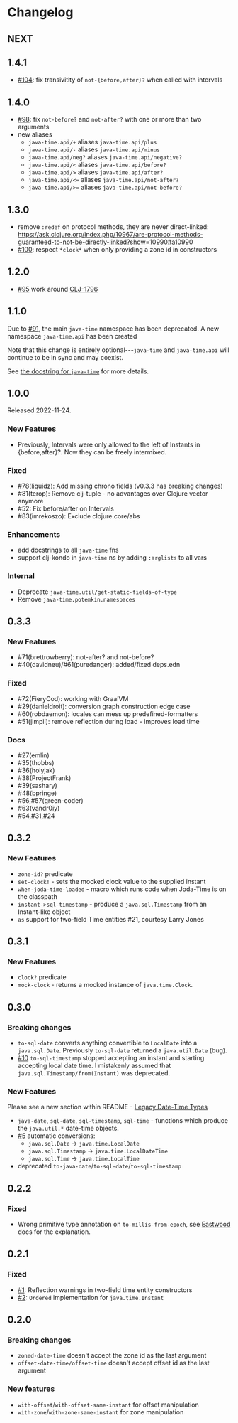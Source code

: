 # Changelog

## NEXT

## 1.4.1

- [#104](https://github.com/dm3/clojure.java-time/issues/104): fix transivitity of `not-{before,after}?` when called with intervals

## 1.4.0

- [#98](https://github.com/dm3/clojure.java-time/issues/98): fix `not-before?` and `not-after?` with one or more than two arguments
- new aliases
  - `java-time.api/+` aliases `java-time.api/plus`
  - `java-time.api/-` aliases `java-time.api/minus`
  - `java-time.api/neg?` aliases `java-time.api/negative?`
  - `java-time.api/<` aliases `java-time.api/before?`
  - `java-time.api/>` aliases `java-time.api/after?`
  - `java-time.api/<=` aliases `java-time.api/not-after?`
  - `java-time.api/>=` aliases `java-time.api/not-before?`

## 1.3.0

- remove `:redef` on protocol methods, they are never direct-linked: https://ask.clojure.org/index.php/10967/are-protocol-methods-guaranteed-to-not-be-directly-linked?show=10990#a10990
- [#100](https://github.com/dm3/clojure.java-time/issues/100): respect `*clock*` when only providing a zone id in constructors

## 1.2.0

- [#95](https://github.com/dm3/clojure.java-time/issues/95) work around [CLJ-1796](https://clojure.atlassian.net/browse/CLJ-1796)

## 1.1.0

Due to [#91](https://github.com/dm3/clojure.java-time/issues/91), the main `java-time`
namespace has been deprecated. A new namespace `java-time.api` has been created

Note that this change is entirely optional---`java-time` and `java-time.api` will continue to be in sync and may coexist.

See [the docstring for `java-time`](https://dm3.github.io/clojure.java-time/java-time.html) for more details.

## 1.0.0

Released 2022-11-24.

### New Features

* Previously, Intervals were only allowed to the left of Instants in {before,after}?. Now they can be freely intermixed.

### Fixed

* #78(liquidz): Add missing chrono fields (v0.3.3 has breaking changes)
* #81(terop): Remove clj-tuple - no advantages over Clojure vector anymore
* #52: Fix before/after on Intervals
* #83(imrekoszo): Exclude clojure.core/abs

### Enhancements
* add docstrings to all `java-time` fns
* support clj-kondo in `java-time` ns by adding `:arglists` to all vars

### Internal
* Deprecate `java-time.util/get-static-fields-of-type`
* Remove `java-time.potemkin.namespaces`

## 0.3.3

### New Features

* #71(brettrowberry): not-after? and not-before?
* #40(davidneu)/#61(puredanger): added/fixed deps.edn

### Fixed

* #72(FieryCod): working with GraalVM
* #29(danieldroit): conversion graph construction edge case
* #60(robdaemon): locales can mess up predefined-formatters
* #51(jimpil): remove reflection during load - improves load time

### Docs

* #27(emlin)
* #35(thobbs)
* #36(holyjak)
* #38(ProjectFrank)
* #39(sashary)
* #48(bpringe)
* #56,#57(green-coder)
* #63(vandr0iy)
* #54,#31,#24

## 0.3.2

### New Features

* `zone-id?` predicate
* `set-clock!` - sets the mocked clock value to the supplied instant
* `when-joda-time-loaded` - macro which runs code when Joda-Time is on the classpath
* `instant->sql-timestamp` - produce a `java.sql.Timestamp` from an Instant-like object
* `as` support for two-field Time entities #21, courtesy Larry Jones

## 0.3.1

### New Features

* `clock?` predicate
* `mock-clock` - returns a mocked instance of `java.time.Clock`.

## 0.3.0

### Breaking changes

* `to-sql-date` converts anything convertible to `LocalDate` into a `java.sql.Date`.
  Previously `to-sql-date` returned a `java.util.Date` (bug).
* [#10](https://github.com/dm3/clojure.java-time/issues/10) `to-sql-timestamp`
  stopped accepting an instant and starting accepting local date time. I
  mistakenly assumed that `java.sql.Timestamp/from(Instant)` was deprecated.

### New Features

Please see a new section within README - [Legacy Date-Time
Types](https://github.com/dm3/clojure.java-time#legacy-date-time-types)

* `java-date`, `sql-date`, `sql-timestamp`, `sql-time` - functions which
  produce the `java.util.*` date-time objects.
* [#5](https://github.com/dm3/clojure.java-time/issues/5) automatic conversions:
    - `java.sql.Date` -> `java.time.LocalDate`
    - `java.sql.Timestamp` -> `java.time.LocalDateTime`
    - `java.sql.Time` -> `java.time.LocalTime`
* deprecated `to-java-date`/`to-sql-date`/`to-sql-timestamp`

## 0.2.2

### Fixed

* Wrong primitive type annotation on `to-millis-from-epoch`, see
  [Eastwood](https://github.com/jonase/eastwood/blob/master/doc/README-warn-about-bad-tags.txt)
  docs for the explanation.

## 0.2.1

### Fixed

* [#1](https://github.com/dm3/clojure.java-time/issues/1): Reflection warnings in two-field time entity constructors
* [#2](https://github.com/dm3/clojure.java-time/issues/2): `Ordered` implementation for `java.time.Instant`

## 0.2.0

### Breaking changes

* `zoned-date-time` doesn't accept the zone id as the last argument
* `offset-date-time/offset-time` doesn't accept offset id as the last argument

### New features

* `with-offset`/`with-offset-same-instant` for offset manipulation
* `with-zone`/`with-zone-same-instant` for zone manipulation
